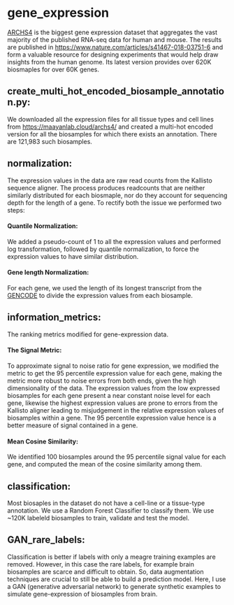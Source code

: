 # gene_expression
[ARCHS4](https://github.com/MaayanLab/archs4) is the biggest gene expression dataset that aggregates the vast majority of the published RNA-seq data for human and mouse. The results are published in https://www.nature.com/articles/s41467-018-03751-6 and form a valuable resource for designing experiments that would help draw insights from the human genome. Its latest version provides over 620K biosmaples for over 60K genes.
## create_multi_hot_encoded_biosample_annotation.py:
We downloaded all the expression files for all tissue types and cell lines from https://maayanlab.cloud/archs4/ and created a multi-hot encoded version for all the biosamples for which there exists an annotation. There are 121,983 such biosamples. 
## normalization:
The expression values in the data are raw read counts from the Kallisto sequence aligner. The process produces readcounts that are neither similarly distributed for each biosmaple, nor do they account for sequencing depth for the length of a gene. To rectify both the issue we performed two steps:
#### Quantile Normalization:
We added a pseudo-count of 1 to all the expression values and performed log transformation, followed by quantile normalization, to force the expression values to have similar distribution.
#### Gene length Normalization:
For each gene, we used the length of its longest transcript from the [GENCODE](https://www.gencodegenes.org/) to divide the expression values from each biosample.
## information_metrics:
The ranking metrics modified for gene-expression data.
#### The Signal Metric:
To approximate signal to noise ratio for gene expression, we modified the metric to get the 95 percentile expression value for each gene, making the metric more robust to noise errors from both ends, given the high dimensionality of the data. The expression values from the low expressed biosamples for each gene present a near constant noise level for each gene, likewise the highest expression values are prone to errors from the Kallisto aligner leading to misjudgement in the relative expression values of biosamples within a gene. The 95 percentile expression value hence is a better measure of signal contained in a gene.
#### Mean Cosine Similarity:
We identified 100 biosamples around the 95 percentile signal value for each gene, and computed the mean of the cosine similarity among them.
## classification:
Most biosaples in the dataset do not have a cell-line or a tissue-type annotation. We use a Random Forest Classifier to classify them. We use ~120K labeleld biosamples to train, validate and test the model.
## GAN_rare_labels:
Classification is better if labels with only a meagre training examples are removed. However, in this case the rare labels, for example brain biosamples are scarce and difficult to obtain. So, data augmentation techniques are crucial to still be able to build a prediction model. Here, I use a GAN (generative adversarial network) to generate synthetic examples to simulate gene-expression of biosamples from brain. 
